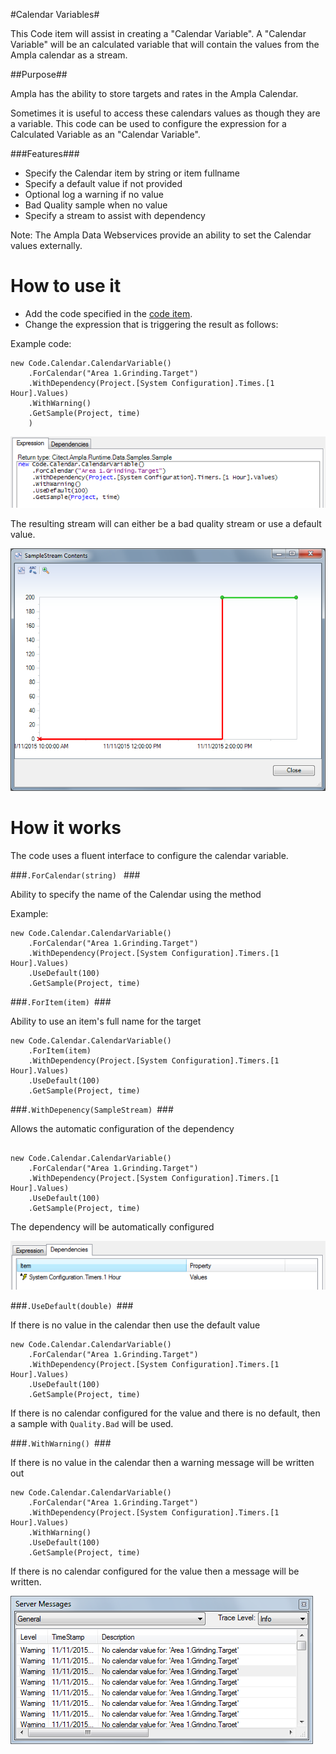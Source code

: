 #Calendar Variables#


This Code item will assist in creating a "Calendar Variable".
A "Calendar Variable" will be an calculated variable that will contain the values from the Ampla calendar as a stream. 

##Purpose##

Ampla has the ability to store targets and rates in the Ampla Calendar.

Sometimes it is useful to access these calendars values as though they are a variable.
This code can be used to configure the expression for a Calculated Variable as an "Calendar Variable".

###Features###

* Specify the Calendar item by string or item fullname
* Specify a default value if not provided
* Optional log a warning if no value
* Bad Quality sample when no value
* Specify a stream to assist with dependency

Note:
The Ampla Data Webservices provide an ability to set the Calendar values externally. 

How to use it
===

* Add the code specified in the [code item](CalendarVariable.cs).
* Change the expression that is triggering the result as follows:

Example code: 

``` CSharp
new Code.Calendar.CalendarVariable()
	.ForCalendar("Area 1.Grinding.Target")
	.WithDependency(Project.[System Configuration].Times.[1 Hour].Values)
	.WithWarning()
	.GetSample(Project, time)
	)
```

![Expression](images/Expression.png)

The resulting stream will can either be a bad quality stream or use a default value.


![SampleStream](images/SampleStream.png)


How it works
===

The code uses a fluent interface to configure the calendar variable.


###```.ForCalendar(string) ``` ###

Ability to specify the name of the Calendar using the method 

Example:
``` CSharp
new Code.Calendar.CalendarVariable()
	.ForCalendar("Area 1.Grinding.Target")
	.WithDependency(Project.[System Configuration].Timers.[1 Hour].Values)
	.UseDefault(100)
	.GetSample(Project, time)
```

###```.ForItem(item) ```###

Ability to use an item's full name for the target 
``` CSharp
new Code.Calendar.CalendarVariable()
	.ForItem(item)
	.WithDependency(Project.[System Configuration].Timers.[1 Hour].Values)
	.UseDefault(100)
	.GetSample(Project, time)
```

###```.WithDepenency(SampleStream) ```###

Allows the automatic configuration of the dependency

```CSharp

new Code.Calendar.CalendarVariable()
	.ForCalendar("Area 1.Grinding.Target")
	.WithDependency(Project.[System Configuration].Timers.[1 Hour].Values)
	.UseDefault(100)
	.GetSample(Project, time)
```

The dependency will be automatically configured 

![Dependency](images/Expression.Dependency.png)

###```.UseDefault(double) ```###

If there is no value in the calendar then use the default value 

```CSharp
new Code.Calendar.CalendarVariable()
	.ForCalendar("Area 1.Grinding.Target")
	.WithDependency(Project.[System Configuration].Timers.[1 Hour].Values)
	.UseDefault(100)
	.GetSample(Project, time)
```

If there is no calendar configured for the value and there is no default, then a sample with ```Quality.Bad``` will be used.

###```.WithWarning() ```###

If there is no value in the calendar then a warning message will be written out 

```
new Code.Calendar.CalendarVariable()
	.ForCalendar("Area 1.Grinding.Target")
	.WithDependency(Project.[System Configuration].Timers.[1 Hour].Values)
	.WithWarning()
	.UseDefault(100)
	.GetSample(Project, time)
```

If there is no calendar configured for the value then a message will be written.

![WarningMessages](images/ServerMessages.png)


